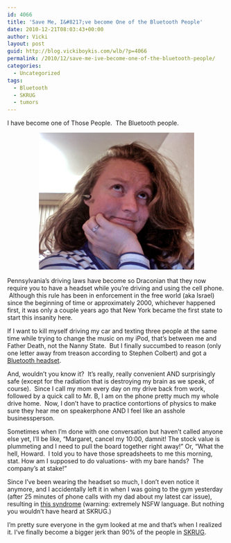 ```yaml
---
id: 4066
title: 'Save Me, I&#8217;ve become One of the Bluetooth People'
date: 2010-12-21T08:03:43+00:00
author: Vicki
layout: post
guid: http://blog.vickiboykis.com/wlb/?p=4066
permalink: /2010/12/save-me-ive-become-one-of-the-bluetooth-people/
categories:
  - Uncategorized
tags:
  - Bluetooth
  - SKRUG
  - tumors
---
```

I have become one of Those People.  The Bluetooth people.

<p style="text-align: center;">
  <a href="https://raw.githubusercontent.com/veekaybee/wlb/gh-pages/assets/images/2010/12/Photo-on-2010-12-20-at-21.33.jpg"><img class="aligncenter size-full wp-image-4068" title="Photo on 2010-12-20 at 21.33" src="https://raw.githubusercontent.com/veekaybee/wlb/gh-pages/assets/images/2010/12/Photo-on-2010-12-20-at-21.33.jpg" alt="" width="358" height="316" /></a>
</p>

Pennsylvania&#8217;s driving laws have become so Draconian that they now require you to have a headset while you&#8217;re driving and using the cell phone.  Although this rule has been in enforcement in the free world (aka Israel) since the beginning of time or approximately 2000, whichever happened first, it was only a couple years ago that New York became the first state to start this insanity here.

If I want to kill myself driving my car and texting three people at the same time while trying to change the music on my iPod, that&#8217;s between me and Father Death, not the Nanny State.  But I finally succumbed to reason (only one letter away from treason according to Stephen Colbert) and got a [Bluetooth headset](http://www.amazon.com/gp/product/B0027FFZEW/).

And, wouldn&#8217;t you know it?  It&#8217;s really, really convenient AND surprisingly safe (except for the radiation that is destroying my brain as we speak, of course).  Since I call my mom every day on my drive back from work, followed by a quick call to Mr. B, I am on the phone pretty much my whole drive home.  Now, I don&#8217;t have to practice contortions of physics to make sure they hear me on speakerphone AND I feel like an asshole businessperson.

Sometimes when I&#8217;m done with one conversation but haven&#8217;t called anyone else yet, I&#8217;ll be like, &#8220;Margaret, cancel my 10:00, damnit! The stock value is plummeting and I need to pull the board together right away!&#8221; Or, &#8220;What the hell, Howard.  I told you to have those spreadsheets to me this morning, stat. How am I supposed to do valuations- with my bare hands?  The company&#8217;s at stake!&#8221;

Since I&#8217;ve been wearing the headset so much, I don&#8217;t even notice it anymore, and I accidentally left it in when I was going to the gym yesterday (after 25 minutes of phone calls with my dad about my latest car issue), resulting in [this syndrome](http://www.youtube.com/watch?v=XNLZggUgsFc) (warning: extremely NSFW language. But nothing you wouldn&#8217;t have heard at SKRUG.)

I&#8217;m pretty sure everyone in the gym looked at me and that&#8217;s when I realized it. I&#8217;ve finally become a bigger jerk than 90% of the people in [SKRUG](http://blog.vickiboykis.com/wlb/tag/skrug/).